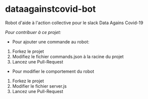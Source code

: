 # dataagainstcovid-bot
Robot d'aide à l'action collective pour le slack Data Agains Covid-19

*Pour contribuer à ce projet:*
- Pour ajouter une commande au robot:
 1. Forkez le projet 
 2. Modifiez le fichier commands.json à la racine du projet
 3. Lancez une Pull-Request
- Pour modifier le comportement du robot
 1. Forkez le projet
 2. Modifier le fichier server.js
 3. Lancez une Pull-Request

